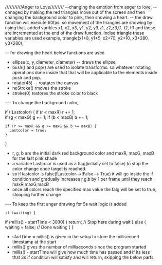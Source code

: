 ///////////Anger to Love/////////
--changing the emotion from anger to love.
--chnaged by making the red triangles move out of the screen and then changing the background color to pink, then showing a heart.
-- the draw function will execute 60fps. so movement of the triangles are showing by using that. added varibles x1, x2, x3, y1, y2, y3,z1, z2,z3,t1, t2, t3 and these are incremented at the end of the draw function. indise triangle these variables are used
example,
triangle(x1+8, y1+5, x2+70, y2+10, x3+280, y3+280);

-- for drawing the heart below functions are used  
   -  ellipse(x, y, diameter, diameter)   -- draws the ellipse
   -  push() and pop() are used to isolate transforms. so whatever rotating operations done inside that that will be applicable to the elements inside push and pop.
   - rotate(45)  -- roatates the canvas
   -  noStroke() rmoves the stroke 
   -  stroke(0)  restores the stroke color to black

--- To change the background color,

   if (!Lastcolor) {
    if (r < maxR) r += 1;   
    if (g < maxG) g += 1;
    if (b < maxB) b += 1;

    if (r >= maxR && g >= maxG && b >= maxB) {
      Lastcolor = true;
    }

  }
   - r, g, b are the initial dark red background color  and maxR, maxG, maxB for the last pink shade
   - a variable Lastcolor is used as a flag(initially set to false) to stop the color change once target is reached.
   - so if lastcolor is false(!Lastcolor-->!False--> True) it will go inside the if condition and gradually increases r,g,b by 1 per frame until they reach maxR,maxG,maxB
   - once all colors reach the specified max value the falg will be set to true, stooping further change

--- To keep the first anger drawing for 5s wait logic is added
    
    if (waiting) {
  if (millis() - startTime < 3000) {
    return; // Stop here during wait
  } else {
    waiting = false; // Done waiting
  }
}

   - startTime = millis() is given in the setup to store the millisecond timestamp at the start
   - millis() gives the number of milliseconds since the program started
   - millis() - startTime  will give how much time has passed and if its less that 3s if condition will satisfy and will return, skipping the below parts
   